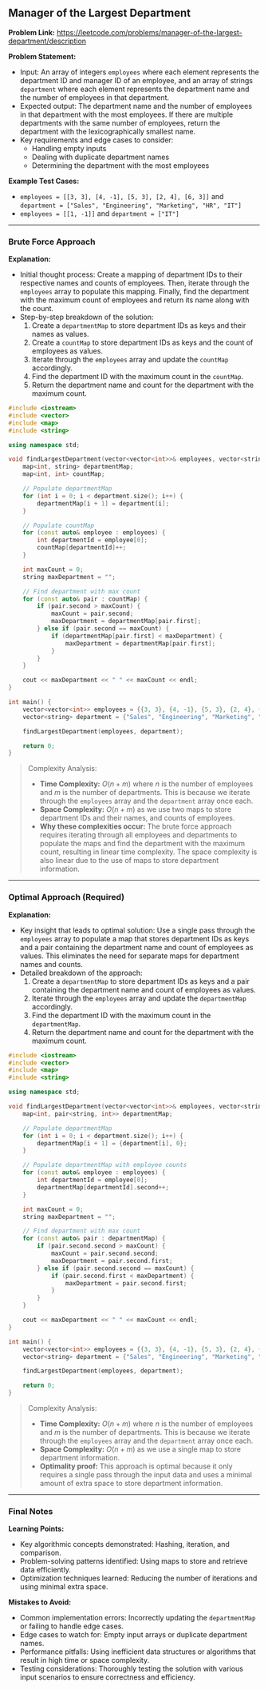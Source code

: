 ## Manager of the Largest Department

**Problem Link:** https://leetcode.com/problems/manager-of-the-largest-department/description

**Problem Statement:**
- Input: An array of integers `employees` where each element represents the department ID and manager ID of an employee, and an array of strings `department` where each element represents the department name and the number of employees in that department.
- Expected output: The department name and the number of employees in that department with the most employees. If there are multiple departments with the same number of employees, return the department with the lexicographically smallest name.
- Key requirements and edge cases to consider:
  - Handling empty inputs
  - Dealing with duplicate department names
  - Determining the department with the most employees

**Example Test Cases:**

- `employees = [[3, 3], [4, -1], [5, 3], [2, 4], [6, 3]]` and `department = ["Sales", "Engineering", "Marketing", "HR", "IT"]`
- `employees = [[1, -1]]` and `department = ["IT"]`

---

### Brute Force Approach

**Explanation:**
- Initial thought process: Create a mapping of department IDs to their respective names and counts of employees. Then, iterate through the `employees` array to populate this mapping. Finally, find the department with the maximum count of employees and return its name along with the count.
- Step-by-step breakdown of the solution:
  1. Create a `departmentMap` to store department IDs as keys and their names as values.
  2. Create a `countMap` to store department IDs as keys and the count of employees as values.
  3. Iterate through the `employees` array and update the `countMap` accordingly.
  4. Find the department ID with the maximum count in the `countMap`.
  5. Return the department name and count for the department with the maximum count.

```cpp
#include <iostream>
#include <vector>
#include <map>
#include <string>

using namespace std;

void findLargestDepartment(vector<vector<int>>& employees, vector<string>& department) {
    map<int, string> departmentMap;
    map<int, int> countMap;

    // Populate departmentMap
    for (int i = 0; i < department.size(); i++) {
        departmentMap[i + 1] = department[i];
    }

    // Populate countMap
    for (const auto& employee : employees) {
        int departmentId = employee[0];
        countMap[departmentId]++;
    }

    int maxCount = 0;
    string maxDepartment = "";

    // Find department with max count
    for (const auto& pair : countMap) {
        if (pair.second > maxCount) {
            maxCount = pair.second;
            maxDepartment = departmentMap[pair.first];
        } else if (pair.second == maxCount) {
            if (departmentMap[pair.first] < maxDepartment) {
                maxDepartment = departmentMap[pair.first];
            }
        }
    }

    cout << maxDepartment << " " << maxCount << endl;
}

int main() {
    vector<vector<int>> employees = {{3, 3}, {4, -1}, {5, 3}, {2, 4}, {6, 3}};
    vector<string> department = {"Sales", "Engineering", "Marketing", "HR", "IT"};

    findLargestDepartment(employees, department);

    return 0;
}
```

> Complexity Analysis:
> - **Time Complexity:** $O(n + m)$ where $n$ is the number of employees and $m$ is the number of departments. This is because we iterate through the `employees` array and the `department` array once each.
> - **Space Complexity:** $O(n + m)$ as we use two maps to store department IDs and their names, and counts of employees.
> - **Why these complexities occur:** The brute force approach requires iterating through all employees and departments to populate the maps and find the department with the maximum count, resulting in linear time complexity. The space complexity is also linear due to the use of maps to store department information.

---

### Optimal Approach (Required)

**Explanation:**
- Key insight that leads to optimal solution: Use a single pass through the `employees` array to populate a map that stores department IDs as keys and a pair containing the department name and count of employees as values. This eliminates the need for separate maps for department names and counts.
- Detailed breakdown of the approach:
  1. Create a `departmentMap` to store department IDs as keys and a pair containing the department name and count of employees as values.
  2. Iterate through the `employees` array and update the `departmentMap` accordingly.
  3. Find the department ID with the maximum count in the `departmentMap`.
  4. Return the department name and count for the department with the maximum count.

```cpp
#include <iostream>
#include <vector>
#include <map>
#include <string>

using namespace std;

void findLargestDepartment(vector<vector<int>>& employees, vector<string>& department) {
    map<int, pair<string, int>> departmentMap;

    // Populate departmentMap
    for (int i = 0; i < department.size(); i++) {
        departmentMap[i + 1] = {department[i], 0};
    }

    // Populate departmentMap with employee counts
    for (const auto& employee : employees) {
        int departmentId = employee[0];
        departmentMap[departmentId].second++;
    }

    int maxCount = 0;
    string maxDepartment = "";

    // Find department with max count
    for (const auto& pair : departmentMap) {
        if (pair.second.second > maxCount) {
            maxCount = pair.second.second;
            maxDepartment = pair.second.first;
        } else if (pair.second.second == maxCount) {
            if (pair.second.first < maxDepartment) {
                maxDepartment = pair.second.first;
            }
        }
    }

    cout << maxDepartment << " " << maxCount << endl;
}

int main() {
    vector<vector<int>> employees = {{3, 3}, {4, -1}, {5, 3}, {2, 4}, {6, 3}};
    vector<string> department = {"Sales", "Engineering", "Marketing", "HR", "IT"};

    findLargestDepartment(employees, department);

    return 0;
}
```

> Complexity Analysis:
> - **Time Complexity:** $O(n + m)$ where $n$ is the number of employees and $m$ is the number of departments. This is because we iterate through the `employees` array and the `department` array once each.
> - **Space Complexity:** $O(n + m)$ as we use a single map to store department information.
> - **Optimality proof:** This approach is optimal because it only requires a single pass through the input data and uses a minimal amount of extra space to store department information.

---

### Final Notes

**Learning Points:**
- Key algorithmic concepts demonstrated: Hashing, iteration, and comparison.
- Problem-solving patterns identified: Using maps to store and retrieve data efficiently.
- Optimization techniques learned: Reducing the number of iterations and using minimal extra space.

**Mistakes to Avoid:**
- Common implementation errors: Incorrectly updating the `departmentMap` or failing to handle edge cases.
- Edge cases to watch for: Empty input arrays or duplicate department names.
- Performance pitfalls: Using inefficient data structures or algorithms that result in high time or space complexity.
- Testing considerations: Thoroughly testing the solution with various input scenarios to ensure correctness and efficiency.